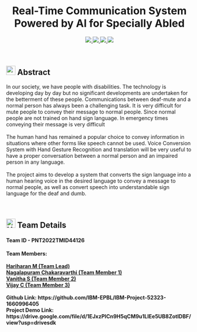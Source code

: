 <h1 align=center>Real-Time Communication System Powered by AI for Specially Abled</h1>
<p align="center">
  <a href="https://www.python.org/">
    <img src="https://img.shields.io/badge/python-ff2626.svg?style=for-the-badge&logo=python&logoColor=white">
  </a>
  <a href="https://flask.palletsprojects.com/">
    <img src="https://img.shields.io/badge/flask-000000.svg?style=for-the-badge&logo=flask&logoColor=white">
  </a>
  <a href="https://pandas.pydata.org/">
    <img src="https://img.shields.io/badge/pandas-150458.svg?style=for-the-badge&logo=pandas&logoColor=white">
  </a>
  <a href="https://www.tensorflow.org/">
    <img src="https://img.shields.io/badge/Tensorflow-ff7626.svg?style=for-the-badge&logo=Tensorflow&logoColor=white">
  </a>
</p>
<br>
<h2>
  <img src="https://raw.githubusercontent.com/Tarikul-Islam-Anik/Animated-Fluent-Emojis/master/Emojis/Travel%20and%20places/Star.png" width="25" height="25" />
  Abstract
</h2>

<p>In our society, we have people with disabilities. The technology is developing day by day but no significant developments are undertaken for the betterment of these people. Communications between deaf-mute and a normal person has always been a challenging task. It is very difficult for mute people to convey their message to normal people. Since normal people are not trained on hand sign language. In emergency times conveying their message is very difficult<br><br>
  The human hand has remained a popular choice to convey information in situations where other forms like speech cannot be used. Voice Conversion System with Hand Gesture Recognition and translation will be very useful to have a proper conversation between a normal person and an impaired person in any language.<br><br>
 The project aims to develop a system that converts the sign language into a human hearing voice in the desired language to convey a message to normal people, as well as convert speech into understandable sign language for the deaf and dumb. </p>
<br>
<h2> 
  <img src="https://raw.githubusercontent.com/Tarikul-Islam-Anik/Animated-Fluent-Emojis/master/Emojis/Travel%20and%20places/High%20Voltage.png" alt="High Voltage" width="25" height="25" /> Team Details 
</h2>
<h4>Team ID - PNT2022TMID44126<h4>
Team Members:<br><br>
<a href="https://github.com/haricse001">Hariharan M (Team Lead)</a><br>
<a href="https://github.com/Chakri064">Nagalapuram Chakaravarthi (Team Member 1)</a><br>
<a href="https://github.com/vanithakd">Vanitha S (Team Member 2)</a><br>
<a href="https://github.com/Vijaydc90">Vijay C (Team Member 3)</a><br><br>
Github Link: https://github.com/IBM-EPBL/IBM-Project-52323-1660996405<br>
Project Demo Link:
https://drive.google.com/file/d/1EJxzPICn9H5qCM9u1LlEe5UB8ZotlDBF/view?usp=drivesdk




